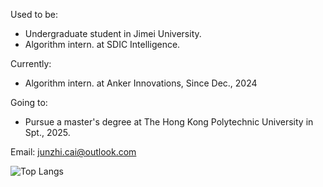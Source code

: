 Used to be:

* Undergraduate student in Jimei University.
* Algorithm intern. at SDIC Intelligence.

Currently:
* Algorithm intern. at Anker Innovations, Since Dec., 2024

Going to:
* Pursue a master's degree at The Hong Kong Polytechnic University in Spt., 2025.

Email: junzhi.cai@outlook.com


![Top Langs](https://github-readme-stats.vercel.app/api/top-langs/?username=EthanNCai&layout=compact)
